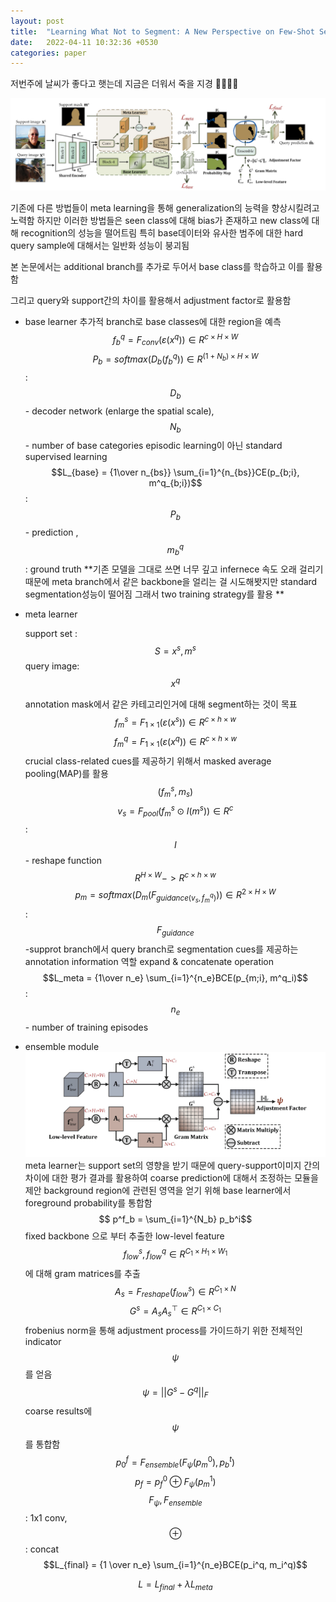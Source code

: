 ```yaml
---
layout: post
title:  "Learning What Not to Segment: A New Perspective on Few-Shot Segmentation 정리"
date:   2022-04-11 10:32:36 +0530
categories: paper
---
```


저번주에 날씨가 좋다고 햇는데 지금은 더워서 죽을 지경 😵‍💫😵‍💫



![img1](\assets\post\post23\img1.png)

기존에 다른 방법들이 meta learning을 통해 generalization의 능력을 향상시킬려고 노력함 하지만 이러한 방법들은 seen class에 대해 bias가 존재하고 new class에 대해 recognition의 성능을 떨어트림 특히 base데이터와 유사한 범주에 대한 hard query sample에 대해서는  일반화 성능이 붕괴됨 

본 논문에서는 additional branch를 추가로 두어서 base class를 학습하고 이를 활용함 

그리고 query와 support간의 차이를 활용해서 adjustment factor로 활용함 

* base learner
  추가적 branch로 base classes에 대한 region을 예측 
  $$f_b^q = F_{conv}(\varepsilon(x^q)) \in R^{c\times H\times W}$$
  $$P_b = softmax(D_b(f^q_b)) \in R^{(1+N_b)\times H\times W}$$ : $$D_b$$ - decoder network (enlarge the spatial scale), $$N_b$$ - number of base categories
  episodic learning이 아닌 standard supervised learning 
  $$L_{base} = {1\over n_{bs}} \sum_{i=1}^{n_{bs}}CE(p_{b;i}, m^q_{b;i})$$ : $$P_b$$ - prediction , $$m_b^q$$: ground truth 
  **기존 모델을 그대로 쓰면 너무 깊고 infernece 속도 오래 걸리기때문에 meta branch에서 같은 backbone을 얼리는 걸 시도해봣지만 standard segmentation성능이 떨어짐 그래서 two training strategy를 활용 **

* meta learner

  support set : $$S = x^s, m^s$$ query image: $$x^q$$ 

  annotation mask에서 같은 카테고리인거에 대해 segment하는 것이 목표
  $$f^s_m = F_{1\times1}(\varepsilon(x^s)) \in R^{c\times h\times w}$$
  $$f^q_m = F_{1\times1}(\varepsilon(x^q)) \in R^{c\times h\times w}$$
  crucial class-related cues를 제공하기 위해서 masked average pooling(MAP)를 활용 $$(f^s_m, m_s)$$ 
  $$v_s = F_{pool}(f_m^s \odot I(m^s)) \in R^c$$ : $$I$$ - reshape function $$R^{H\times W} -> R^{c\times h\times w}$$
  $$p_m = softmax(D_m(F_{guidance(v_s, f_m^q)})) \in R^{2\times H\times W}$$ : $$F_{guidance}$$-supprot branch에서 query branch로 segmentation cues를 제공하는 annotation information 역할 expand & concatenate operation 
  $$L_meta = {1\over n_e} \sum_{i=1}^{n_e}BCE(p_{m;i}, m^q_i)$$ : $$n_e$$ - number of training episodes

* ensemble module 
  ![img2](\assets\post\post23\img2.png)
  meta learner는 support set의 영향을 받기 때문에 query-support이미지 간의 차이에 대한 평가 결과를 활용하여  coarse prediction에 대해서 조정하는 모듈을 제안 
  background region에 관련된 영역을 얻기 위해 base learner에서 foreground probability를 통합함
  $$ p^f_b = \sum_{i=1}^{N_b} p_b^i$$
  fixed backbone 으로 부터 추출한 low-level feature $$f^s_{low}, f_{low}^q \in R^{C_1\times H_1\times W_1}$$  에 대해 gram matrices를 추출
  $$A_s = F_{reshape}(f^s_{low}) \in R^{C_1 \times N}$$
  $$ G^s = A_s A_s^\top \in R^{C_1\times C_1}$$
  frobenius norm을 통해 adjustment process를 가이드하기 위한 전체적인 indicator $$\psi$$ 를 얻음
  $$ \psi = ||G^s - G^q||_F$$
  coarse results에 $$\psi$$를 통합함
  $$p_0^f =F_{ensemble}(F_\psi(p_m^0), p_b^t)$$
  $$p_f = p_f^0 \oplus F_{\psi}(p_m^1)$$
  $$F_\psi, F_{ensemble} $$:  1x1 conv,  $$\oplus$$ : concat
  $$L_{final} = {1 \over n_e} \sum_{i=1}^{n_e}BCE(p_i^q, m_i^q)$$

  $$L = L_{final} + \lambda L_{meta} $$